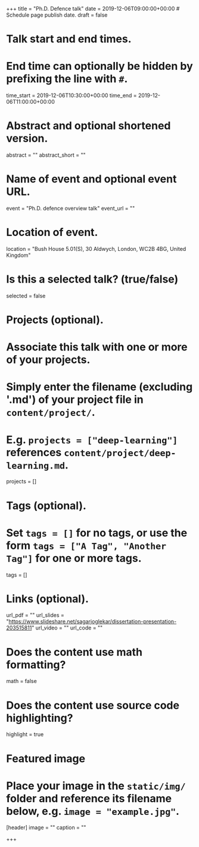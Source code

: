 +++
title = "Ph.D. Defence talk"
date = 2019-12-06T09:00:00+00:00  # Schedule page publish date.
draft = false

# Talk start and end times.
#   End time can optionally be hidden by prefixing the line with `#`.
time_start = 2019-12-06T10:30:00+00:00
time_end = 2019-12-06T11:00:00+00:00

# Abstract and optional shortened version.
abstract = ""
abstract_short = ""

# Name of event and optional event URL.
event = "Ph.D. defence overview talk"
event_url = ""

# Location of event.
location = "Bush House 5.01(S), 30 Aldwych, London, WC2B 4BG, United Kingdom"

# Is this a selected talk? (true/false)
selected = false

# Projects (optional).
#   Associate this talk with one or more of your projects.
#   Simply enter the filename (excluding '.md') of your project file in `content/project/`.
#   E.g. `projects = ["deep-learning"]` references `content/project/deep-learning.md`.
projects = []

# Tags (optional).
#   Set `tags = []` for no tags, or use the form `tags = ["A Tag", "Another Tag"]` for one or more tags.
tags = []

# Links (optional).
url_pdf = ""
url_slides = "https://www.slideshare.net/sagarjoglekar/dissertation-presentation-203515811"
url_video = ""
url_code = ""

# Does the content use math formatting?
math = false

# Does the content use source code highlighting?
highlight = true

# Featured image
# Place your image in the `static/img/` folder and reference its filename below, e.g. `image = "example.jpg"`.
[header]
image = ""
caption = ""

+++
